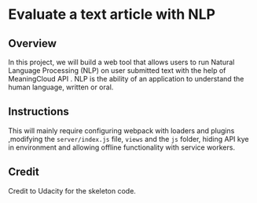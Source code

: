 # Evaluate a text article with NLP

## Overview

In this project, we will build a web tool that allows users to run Natural Language Processing (NLP) on user submitted text with the help of MeaningCloud API . NLP is the ability of an application to understand the human language, written or oral.

## Instructions

This will mainly require configuring webpack with loaders and plugins ,modifying the `server/index.js` file, `views` and the `js` folder, hiding API kye in environment and allowing offline functionality with service workers.

## Credit

Credit to Udacity for the skeleton code.
